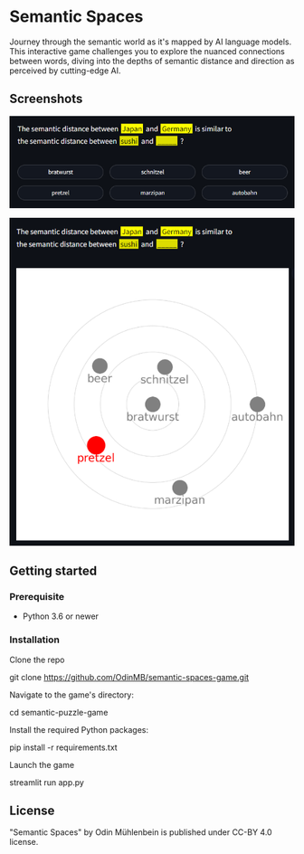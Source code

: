 # Semantic Spaces

Journey through the semantic world as it's mapped by AI language models. This interactive game challenges you to explore the nuanced connections between words, diving into the depths of semantic distance and direction as perceived by cutting-edge AI.

## Screenshots

![Puzzle and options](img/screen1.png)

![Results](img/screen2.png)

## Getting started

### Prerequisite

- Python 3.6 or newer

### Installation

Clone the repo

git clone https://github.com/OdinMB/semantic-spaces-game.git

Navigate to the game's directory:

cd semantic-puzzle-game

Install the required Python packages:

pip install -r requirements.txt

Launch the game

streamlit run app.py

## License

"Semantic Spaces" by Odin Mühlenbein is published under CC-BY 4.0 license.
